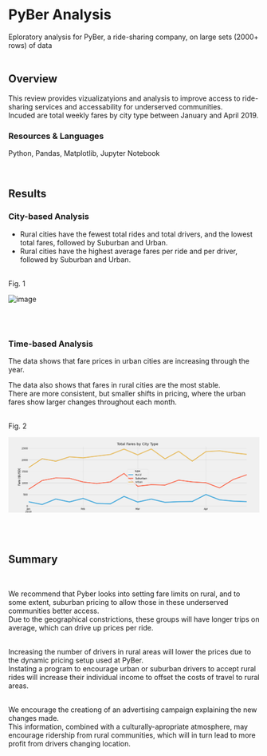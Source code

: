 # PyBer Analysis
Eploratory analysis for PyBer, a ride-sharing company, on large sets (2000+ rows) of data
<br><br>

## Overview
This review provides vizualizatyions and analysis to improve access to ride-sharing services and accessability for underserved communities. <br/>
Incuded are total weekly fares by city type between January and April 2019.

### Resources & Languages
Python, Pandas, Matplotlib, Jupyter Notebook

<br/>

## Results

### City-based Analysis
- Rural cities have the fewest total rides and total drivers, and the lowest total fares, followed by Suburban and Urban.
- Rural cities have the highest average fares per ride and per driver, followed by Suburban and Urban.

<br>
Fig. 1 <br>

![image](https://user-images.githubusercontent.com/91762315/143304351-7a0483f9-14f8-4298-bd3a-451e8b1bad70.png)

<br><br>

### Time-based Analysis
The data shows that fare prices in urban cities are increasing through the year.

The data also shows that fares in rural cities are the most stable.<br/>
There are more consistent, but smaller shifts in pricing, where the urban fares show larger changes throughout each month.

<br>
Fig. 2 <br>

![PyBer_fare_summary](analysis/PyBer_fare_summary.png)

<br/><br/>

## Summary
<br/>

We recommend that Pyber looks into setting fare limits on rural, and to some extent, suburban pricing to allow those in these underserved communities better access.  
Due to the geographical constrictions, these groups will have longer trips on average, which can drive up  prices per ride.
<br/><br/>

Increasing the number of drivers in rural areas will lower the prices due to the dynamic pricing setup used at PyBer.  
Instating a program to encourage urban or suburban drivers to accept rural rides will increase their individual income to offset the costs of travel to rural areas.
<br/><br/>

We encourage the creationg of an advertising campaign explaining the new changes made.  
This information, combined with a culturally-apropriate atmosphere, may encourage ridership from rural communities, which will in turn lead to more profit from drivers changing location.
<br/><br/>
